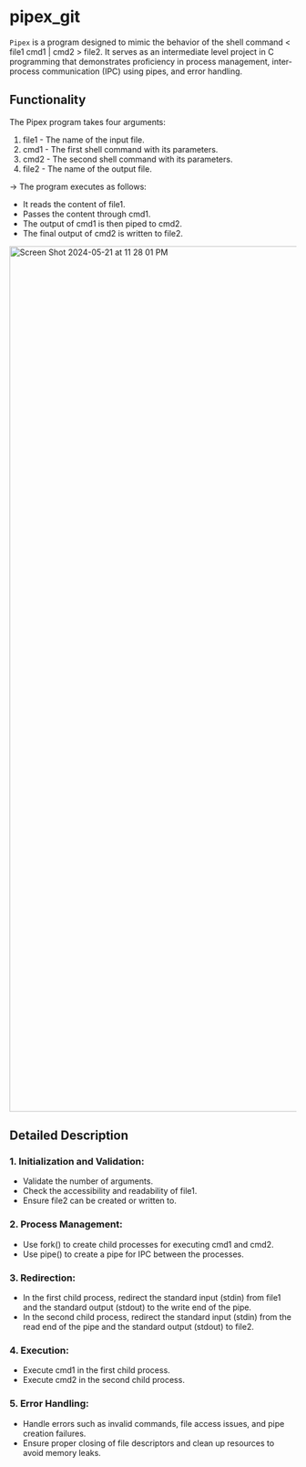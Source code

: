 # pipex_git

`Pipex` is a program designed to mimic the behavior of the shell command < file1 cmd1 | cmd2 > file2. It serves as an intermediate level project in C programming that demonstrates proficiency in process management, inter-process communication (IPC) using pipes, and error handling.

## Functionality
The Pipex program takes four arguments:

1. file1 - The name of the input file.
2. cmd1 - The first shell command with its parameters.
3. cmd2 - The second shell command with its parameters.
4. file2 - The name of the output file.

-> The program executes as follows:

* It reads the content of file1.
* Passes the content through cmd1.
* The output of cmd1 is then piped to cmd2.
* The final output of cmd2 is written to file2.

<img width="1516" alt="Screen Shot 2024-05-21 at 11 28 01 PM" src="https://github.com/BENLAAZIZ/pipex_git/assets/99501397/5d3c12f9-09f4-4e36-864c-c9dbe81b5a92">


## Detailed Description
### 1. Initialization and Validation:

* Validate the number of arguments.
* Check the accessibility and readability of file1.
* Ensure file2 can be created or written to.

### 2. Process Management:

* Use fork() to create child processes for executing cmd1 and cmd2.
* Use pipe() to create a pipe for IPC between the processes.
  
### 3. Redirection:

* In the first child process, redirect the standard input (stdin) from file1 and the standard output (stdout) to the write end of the pipe.
* In the second child process, redirect the standard input (stdin) from the read end of the pipe and the standard output (stdout) to file2.

### 4. Execution:

* Execute cmd1 in the first child process.
* Execute cmd2 in the second child process.

### 5. Error Handling:

* Handle errors such as invalid commands, file access issues, and pipe creation failures.
* Ensure proper closing of file descriptors and clean up resources to avoid memory leaks.
